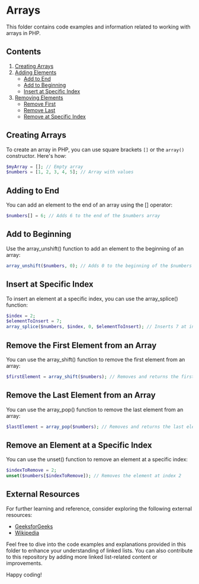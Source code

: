 # Arrays

This folder contains code examples and information related to working with arrays in PHP.

## Contents

1. [Creating Arrays](#creating-arrays)
2. [Adding Elements](#adding-elements)
    - [Add to End](#add-to-end)
    - [Add to Beginning](#add-to-beginning)
    - [Insert at Specific Index](#insert-at-specific-index)
3. [Removing Elements](#removing-elements)
    - [Remove First](#remove-first)
    - [Remove Last](#remove-last)
    - [Remove at Specific Index](#remove-at-specific-index)

## Creating Arrays

To create an array in PHP, you can use square brackets `[]` or the `array()` constructor. Here's how:

```php
$myArray = []; // Empty array
$numbers = [1, 2, 3, 4, 5]; // Array with values
```

## Adding to End

You can add an element to the end of an array using the [] operator:
```php
$numbers[] = 6; // Adds 6 to the end of the $numbers array
```

## Add to Beginning

Use the array_unshift() function to add an element to the beginning of an array:
```php
array_unshift($numbers, 0); // Adds 0 to the beginning of the $numbers array
```

## Insert at Specific Index

To insert an element at a specific index, you can use the array_splice() function:
```php
$index = 2;
$elementToInsert = 7;
array_splice($numbers, $index, 0, $elementToInsert); // Inserts 7 at index 2
```

## Remove the First Element from an Array

You can use the array_shift() function to remove the first element from an array:
```php
$firstElement = array_shift($numbers); // Removes and returns the first element
```

## Remove the Last Element from an Array

You can use the array_pop() function to remove the last element from an array:
```php
$lastElement = array_pop($numbers); // Removes and returns the last element
```

## Remove an Element at a Specific Index

You can use the unset() function to remove an element at a specific index:
```php
$indexToRemove = 2;
unset($numbers[$indexToRemove]); // Removes the element at index 2
```
## External Resources

For further learning and reference, consider exploring the following external resources:

- [GeeksforGeeks](https://www.geeksforgeeks.org/data-structures/arrays/)
- [Wikipedia](https://en.wikipedia.org/wiki/arrays)

Feel free to dive into the code examples and explanations provided in this folder to enhance your understanding of linked lists. You can also contribute to this repository by adding more linked list-related content or improvements.

Happy coding!


